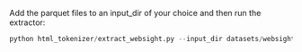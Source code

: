 Add the parquet files to an input_dir of your choice and then run the extractor:

```python
python html_tokenizer/extract_websight.py --input_dir datasets/websight/original_data --output_dir datasets/websight/all_data
```